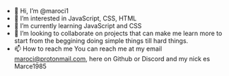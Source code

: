 - 👋 Hi, I’m @maroci1
- 👀 I’m interested in JavaScript, CSS, HTML
- 🌱 I’m currently learning JavaScript and CSS
- 💞️ I’m looking to collaborate on projects that can make me learn more to start from the beggining doing simple things till hard things.
- 📫 How to reach me You can reach me at my email maroci@protonmail.com, here on Github or Discord and my nick es Marce1985

<!---
maroci1/maroci1 is a ✨ special ✨ repository because its `README.md` (this file) appears on your GitHub profile.
You can click the Preview link to take a look at your changes.
--->
